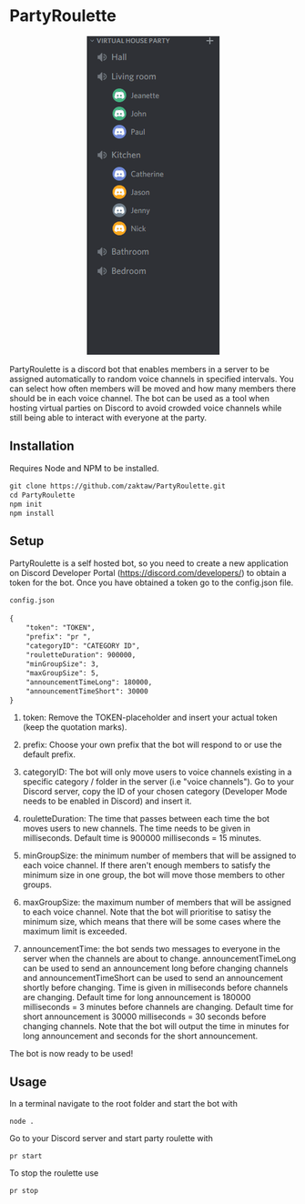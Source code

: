 # PartyRoulette

<div style="text-align:center"><img src="./Resources/demo.gif" /></div>

PartyRoulette is a discord bot that enables members in a server to be assigned automatically to random voice channels in specified intervals. You can select how often members will be moved and how many members there should be in each voice channel. The bot can be used as a tool when hosting virtual parties on Discord to avoid crowded voice channels while still being able to interact with everyone at the party.

## Installation
  
Requires Node and NPM to be installed.

    git clone https://github.com/zaktaw/PartyRoulette.git  
    cd PartyRoulette  
    npm init  
    npm install  

## Setup

PartyRoulette is a self hosted bot, so you need to create a new application on Discord Developer Portal (https://discord.com/developers/) to obtain a token for the bot. Once you have obtained a token go to the config.json file.

    config.json

    {  
        "token": "TOKEN",  
        "prefix": "pr ",  
        "categoryID": "CATEGORY ID",  
        "rouletteDuration": 900000,  
        "minGroupSize": 3,  
        "maxGroupSize": 5,  
        "announcementTimeLong": 180000,  
        "announcementTimeShort": 30000  
    }

1. token: Remove the TOKEN-placeholder and insert your actual token (keep the quotation marks).  

2. prefix: Choose your own prefix that the bot will respond to or use the default prefix.

3. categoryID: The bot will only move users to voice channels existing in a specific category / folder in the server (i.e "voice channels"). Go to your Discord server, copy the ID of your chosen category (Developer Mode needs to be enabled in Discord) and insert it.

4. rouletteDuration: The time that passes between each time the bot moves users to new channels. The time needs to be given in milliseconds. Default time is 900000 milliseconds = 15 minutes.

5. minGroupSize: the minimum number of members that will be assigned to each voice channel. If there aren't enough members to satisfy the minimum size in one group, the bot will move those members to other groups.

6. maxGroupSize: the maximum number of members that will be assigned to each voice channel. Note that the bot will prioritise to satisy the minimum size, which means that there will be some cases where the maximum limit is exceeded.

6. announcementTime: the bot sends two messages to everyone in the server when the channels are about to change. announcementTimeLong can be used to send an announcement long before changing channels and announcementTimeShort can be used to send an announcement shortly before changing. Time is given in milliseconds before channels are changing. Default time for long announcement is 180000 milliseconds = 3 minutes before channels are changing. Default time for short announcement is 30000 milliseconds = 30 seconds before changing channels. Note that the bot will output the time in minutes for long announcement and seconds for the short announcement.

The bot is now ready to be used!

## Usage

In a terminal navigate to the root folder and  start the bot with 

    node .

Go to your Discord server and start party roulette with

    pr start

To stop the roulette use

    pr stop
